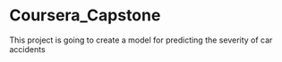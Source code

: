 # Coursera_Capstone
This project is going to create a model for predicting the severity of car accidents
